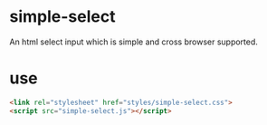 simple-select
=============

An html select input which is simple and cross browser supported.

use
===
```html
<link rel="stylesheet" href="styles/simple-select.css">
<script src="simple-select.js"></script>
```